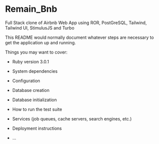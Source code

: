 # Remain_Bnb

Full Stack clone of Airbnb Web App using ROR, PostGreSQL, Tailwind, Tailwind UI, StimulusJS and Turbo 

This README would normally document whatever steps are necessary to get the
application up and running.

Things you may want to cover:

* Ruby version
  3.0.1
* System dependencies

* Configuration

* Database creation

* Database initialization

* How to run the test suite

* Services (job queues, cache servers, search engines, etc.)

* Deployment instructions

* ...
